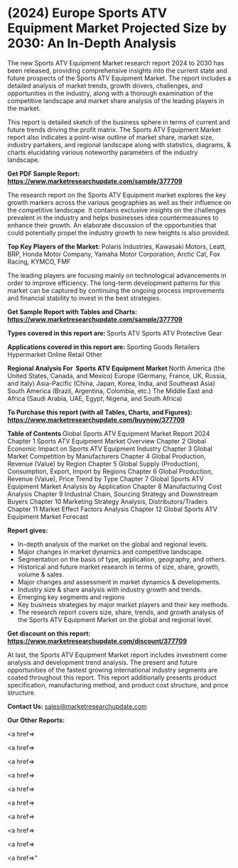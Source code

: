 # (2024) Europe Sports ATV Equipment Market Projected Size by 2030: An In-Depth Analysis

The new Sports ATV Equipment Market research report 2024 to 2030 has been released, providing comprehensive insights into the current state and future prospects of the Sports ATV Equipment Market. The report includes a detailed analysis of market trends, growth drivers, challenges, and opportunities in the industry, along with a thorough examination of the competitive landscape and market share analysis of the leading players in the market.

This report is detailed sketch of the business sphere in terms of current and future trends driving the profit matrix. The Sports ATV Equipment Market report also indicates a point-wise outline of market share, market size, industry partakers, and regional landscape along with statistics, diagrams, &amp; charts elucidating various noteworthy parameters of the industry landscape.

<strong><b>Get PDF Sample Report: <a href=https://www.marketresearchupdate.com/sample/377709>https://www.marketresearchupdate.com/sample/377709</a></b></strong>

The research report on the Sports ATV Equipment market explores the key growth markers across the various geographies as well as their influence on the competitive landscape. It contains exclusive insights on the challenges prevalent in the industry and helps businesses idea countermeasures to enhance their growth. An elaborate discussion of the opportunities that could potentially propel the industry growth to new heights is also provided.

<strong><b>Top Key Players of the Market:
</b></strong>Polaris Industries, Kawasaki Motors, Leatt, BRP, Honda Motor Company, Yamaha Motor Corporation, Arctic Cat, Fox Racing, KYMCO, FMF<strong><b>
</b></strong>

The leading players are focusing mainly on technological advancements in order to improve efficiency. The long-term development patterns for this market can be captured by continuing the ongoing process improvements and financial stability to invest in the best strategies.

<strong><b>Get Sample Report with Tables and Charts: <a href=https://www.marketresearchupdate.com/sample/377709>https://www.marketresearchupdate.com/sample/377709</a></b></strong>

<strong><b>Types covered in this report are:
</b></strong>Sports ATV
Sports ATV Protective Gear<strong><b>
</b></strong>

<strong><b>Applications covered in this report are:
</b></strong>Sporting Goods Retailers
Hypermarket
Online Retail
Other<strong><b>
</b></strong>

<strong><b>Regional Analysis For  Sports ATV Equipment Market</b></strong><strong><b>
</b></strong>North America (the United States, Canada, and Mexico)
Europe (Germany, France, UK, Russia, and Italy)
Asia-Pacific (China, Japan, Korea, India, and Southeast Asia)
South America (Brazil, Argentina, Colombia, etc.)
The Middle East and Africa (Saudi Arabia, UAE, Egypt, Nigeria, and South Africa)

<strong><b>To Purchase this report (with all Tables, Charts, and Figures): <a href=https://www.marketresearchupdate.com/buynow/377709>https://www.marketresearchupdate.com/buynow/377709</a></b></strong>

<strong><b>Table of Contents</b></strong><strong><b>
</b></strong>Global Sports ATV Equipment Market Report 2024
Chapter 1 Sports ATV Equipment Market Overview
Chapter 2 Global Economic Impact on Sports ATV Equipment Industry
Chapter 3 Global Market Competition by Manufacturers
Chapter 4 Global Production, Revenue (Value) by Region
Chapter 5 Global Supply (Production), Consumption, Export, Import by Regions
Chapter 6 Global Production, Revenue (Value), Price Trend by Type
Chapter 7 Global Sports ATV Equipment Market Analysis by Application
Chapter 8 Manufacturing Cost Analysis
Chapter 9 Industrial Chain, Sourcing Strategy and Downstream Buyers
Chapter 10 Marketing Strategy Analysis, Distributors/Traders
Chapter 11 Market Effect Factors Analysis
Chapter 12 Global Sports ATV Equipment Market Forecast

<strong><b>Report gives:</b></strong>

- In-depth analysis of the market on the global and regional levels.
- Major changes in market dynamics and competitive landscape.
- Segmentation on the basis of type, application, geography, and others.
- Historical and future market research in terms of size, share, growth, volume &amp; sales.
- Major changes and assessment in market dynamics &amp; developments.
- Industry size &amp; share analysis with industry growth and trends.
- Emerging key segments and regions
- Key business strategies by major market players and their key methods.
- The research report covers size, share, trends, and growth analysis of the Sports ATV Equipment Market on the global and regional level.

<strong><b>Get discount on this report: <a href=https://www.marketresearchupdate.com/discount/377709>https://www.marketresearchupdate.com/discount/377709</a></b></strong>

At last, the Sports ATV Equipment Market report includes investment come analysis and development trend analysis. The present and future opportunities of the fastest growing international industry segments are coated throughout this report. This report additionally presents product specification, manufacturing method, and product cost structure, and price structure.

<strong><b>Contact Us:
</b></strong>sales@marketresearchupdate.com

<strong>Our Other Reports:</strong>

<a href=></a>

<a href=></a>

<a href=></a>

<a href=></a>

<a href=></a>

<a href=></a>

<a href=></a>

<a href=></a>

<a href=></a>

<a href=></a>"
